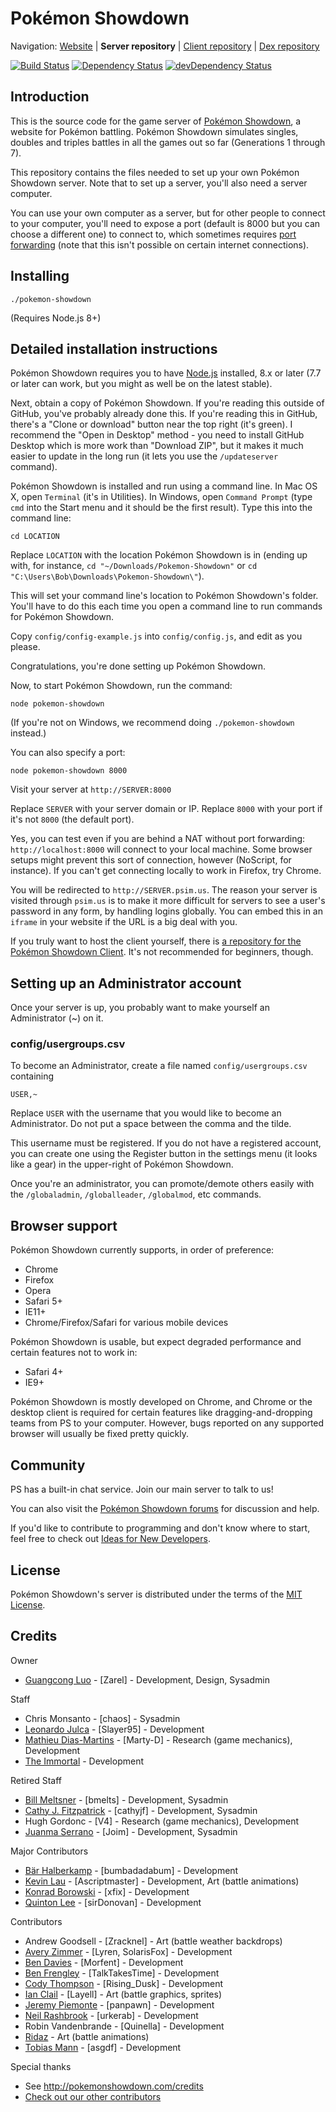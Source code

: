 Pokémon Showdown
========================================================================

Navigation: [Website][1] | **Server repository** | [Client repository][2] | [Dex repository][3]

  [1]: http://pokemonshowdown.com/
  [2]: https://github.com/Zarel/Pokemon-Showdown-Client
  [3]: https://github.com/Zarel/Pokemon-Showdown-Dex

[![Build Status](https://travis-ci.org/Zarel/Pokemon-Showdown.svg)](https://travis-ci.org/Zarel/Pokemon-Showdown)
[![Dependency Status](https://david-dm.org/zarel/Pokemon-Showdown.svg)](https://david-dm.org/zarel/Pokemon-Showdown)
[![devDependency Status](https://david-dm.org/zarel/Pokemon-Showdown/dev-status.svg)](https://david-dm.org/zarel/Pokemon-Showdown#info=devDependencies)

Introduction
------------------------------------------------------------------------

This is the source code for the game server of [Pokémon Showdown][4], a website for Pokémon battling. Pokémon Showdown simulates singles, doubles and triples battles in all the games out so far (Generations 1 through 7).

This repository contains the files needed to set up your own Pokémon Showdown server. Note that to set up a server, you'll also need a server computer.

You can use your own computer as a server, but for other people to connect to your computer, you'll need to expose a port (default is 8000 but you can choose a different one) to connect to, which sometimes requires [port forwarding][5] (note that this isn't possible on certain internet connections).

  [4]: http://pokemonshowdown.com/
  [5]: http://en.wikipedia.org/wiki/Port_forwarding


Installing
------------------------------------------------------------------------

    ./pokemon-showdown

(Requires Node.js 8+)


Detailed installation instructions
------------------------------------------------------------------------

Pokémon Showdown requires you to have [Node.js][6] installed, 8.x or later (7.7 or later can work, but you might as well be on the latest stable).

Next, obtain a copy of Pokémon Showdown. If you're reading this outside of GitHub, you've probably already done this. If you're reading this in GitHub, there's a "Clone or download" button near the top right (it's green). I recommend the "Open in Desktop" method - you need to install GitHub Desktop which is more work than "Download ZIP", but it makes it much easier to update in the long run (it lets you use the `/updateserver` command).

Pokémon Showdown is installed and run using a command line. In Mac OS X, open `Terminal` (it's in Utilities). In Windows, open `Command Prompt` (type `cmd` into the Start menu and it should be the first result). Type this into the command line:

    cd LOCATION

Replace `LOCATION` with the location Pokémon Showdown is in (ending up with, for instance, `cd "~/Downloads/Pokemon-Showdown"` or `cd "C:\Users\Bob\Downloads\Pokemon-Showdown\"`).

This will set your command line's location to Pokémon Showdown's folder. You'll have to do this each time you open a command line to run commands for Pokémon Showdown.

Copy `config/config-example.js` into `config/config.js`, and edit as you please.

Congratulations, you're done setting up Pokémon Showdown.

Now, to start Pokémon Showdown, run the command:

    node pokemon-showdown

(If you're not on Windows, we recommend doing `./pokemon-showdown` instead.)

You can also specify a port:

    node pokemon-showdown 8000

Visit your server at `http://SERVER:8000`

Replace `SERVER` with your server domain or IP. Replace `8000` with your port if it's not `8000` (the default port).

Yes, you can test even if you are behind a NAT without port forwarding: `http://localhost:8000` will connect to your local machine. Some browser setups might prevent this sort of connection, however (NoScript, for instance). If you can't get connecting locally to work in Firefox, try Chrome.

You will be redirected to `http://SERVER.psim.us`. The reason your server is visited through `psim.us` is to make it more difficult for servers to see a user's password in any form, by handling logins globally. You can embed this in an `iframe` in your website if the URL is a big deal with you.

If you truly want to host the client yourself, there is [a repository for the Pokémon Showdown Client][7]. It's not recommended for beginners, though.

  [6]: https://nodejs.org/
  [7]: https://github.com/Zarel/Pokemon-Showdown-Client


Setting up an Administrator account
------------------------------------------------------------------------

Once your server is up, you probably want to make yourself an Administrator (~) on it.

### config/usergroups.csv

To become an Administrator, create a file named `config/usergroups.csv` containing

    USER,~

Replace `USER` with the username that you would like to become an Administrator. Do not put a space between the comma and the tilde.

This username must be registered. If you do not have a registered account, you can create one using the Register button in the settings menu (it looks like a gear) in the upper-right of Pokémon Showdown.

Once you're an administrator, you can promote/demote others easily with the `/globaladmin`, `/globalleader`, `/globalmod`, etc commands.


Browser support
------------------------------------------------------------------------

Pokémon Showdown currently supports, in order of preference:

 - Chrome
 - Firefox
 - Opera
 - Safari 5+
 - IE11+
 - Chrome/Firefox/Safari for various mobile devices

Pokémon Showdown is usable, but expect degraded performance and certain features not to work in:

 - Safari 4+
 - IE9+

Pokémon Showdown is mostly developed on Chrome, and Chrome or the desktop client is required for certain features like dragging-and-dropping teams from PS to your computer. However, bugs reported on any supported browser will usually be fixed pretty quickly.


Community
------------------------------------------------------------------------

PS has a built-in chat service. Join our main server to talk to us!

You can also visit the [Pokémon Showdown forums][8] for discussion and help.

  [8]: http://www.smogon.com/forums/forums/pok%C3%A9mon-showdown.209/

If you'd like to contribute to programming and don't know where to start, feel free to check out [Ideas for New Developers][9].

  [9]: https://github.com/Zarel/Pokemon-Showdown/issues/2444


License
------------------------------------------------------------------------

Pokémon Showdown's server is distributed under the terms of the [MIT License][10].

  [10]: https://github.com/Zarel/Pokemon-Showdown/blob/master/LICENSE


Credits
------------------------------------------------------------------------

Owner

- [Guangcong Luo](https://github.com/Zarel) - [Zarel] - Development, Design, Sysadmin

Staff

- Chris Monsanto - [chaos] - Sysadmin
- [Leonardo Julca](https://github.com/Slayer95) - [Slayer95] - Development
- [Mathieu Dias-Martins](https://github.com/Marty-D) - [Marty-D] - Research (game mechanics), Development
- [The Immortal](https://github.com/TheImmortal) - Development

Retired Staff

- [Bill Meltsner](https://github.com/bmelts) - [bmelts] - Development, Sysadmin
- [Cathy J. Fitzpatrick](https://github.com/cathyjf) - [cathyjf] - Development, Sysadmin
- Hugh Gordonc - [V4] - Research (game mechanics), Development
- [Juanma Serrano](https://github.com/Joimer) - [Joim] - Development, Sysadmin

Major Contributors

- [Bär Halberkamp](https://github.com/bumbadadabum) - [bumbadadabum] - Development
- [Kevin Lau](https://github.com/ascriptmaster) - [Ascriptmaster] - Development, Art (battle animations)
- [Konrad Borowski](https://github.com/xfix) - [xfix] - Development
- [Quinton Lee](https://github.com/sirDonovan) - [sirDonovan] - Development

Contributors

- Andrew Goodsell - [Zracknel] - Art (battle weather backdrops)
- [Avery Zimmer](https://github.com/SolarisFox) - [Lyren, SolarisFox] - Development
- [Ben Davies](https://github.com/Morfent) - [Morfent] - Development
- [Ben Frengley](https://github.com/TalkTakesTime) - [TalkTakesTime] - Development
- [Cody Thompson](https://github.com/RisingDusk) - [Rising_Dusk] - Development
- [Ian Clail](https://github.com/Layell) - [Layell] - Art (battle graphics, sprites)
- [Jeremy Piemonte](https://github.com/panpawn) - [panpawn] - Development
- [Neil Rashbrook](https://github.com/urkerab) - [urkerab] - Development
- Robin Vandenbrande - [Quinella] - Development
- [Ridaz](https://github.com/Ridaz) - Art (battle animations)
- [Tobias Mann](https://github.com/asgdf) - [asgdf] - Development

Special thanks

- See http://pokemonshowdown.com/credits
- [Check out our other contributors](https://github.com/Zarel/Pokemon-Showdown/graphs/contributors)
